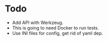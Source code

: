 # Todo

- Add API with Werkzeug.
- This is going to need Docker to run tests.
- Use INI files for config, get rid of yaml dep.
